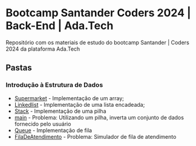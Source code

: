 # Bootcamp Santander Coders 2024 | Back-End | Ada.Tech
Repositório com os materiais de estudo do bootcamp Santander | Coders 2024 da plataforma Ada.Tech

## Pastas
### Introdução à Estrutura de Dados
* [Supermarket](src/main/java/Supermarket) - Implementação de um array;
* [Linkedlist](src/main/java/edu/tiago/dataStructure/Linkedlist.java) - Implementação de uma lista encadeada;
* [Stack](src/main/java/edu/tiago/dataStructure/Stack.java) - Implementação de uma pilha
* [main](src/main/java/edu/tiago/dataStructure/Main.java) - Problema: Utilizando um pilha, inverta um conjunto de dados fornecido pelo usuário
* [Queue](src/main/java/edu/tiago/dataStructure/Queue.java) - Implementação de fila
* [FilaDeAtendimento](src/main/java/edu/tiago/dataStructure/FilaDeAtendimento.java) - Problema: Simulador de fila de atendimento
